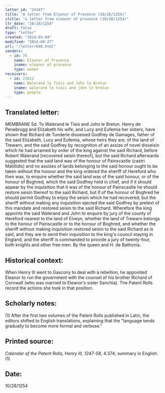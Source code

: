 ```yaml
---
letter_id: "24347"
title: "A letter from Eleanor of Provence (10/28/1254)"
ititle: "a letter from eleanor of provence (10/28/1254)"
ltr_date: "10/28/1254"
draft: false
type: "letter"
created: "2014-03-04"
modified: "2014-09-27"
url: "/letter/640.html"
senders:
  - id: 76
    name: Eleanor of Provence
    iname: eleanor of provence
    type: woman
receivers:
  - id: 21612
    name: Walerand le Tieis and John le Bretun
    iname: walerand le tieis and john le bretun
    type: people
---
```

<h2> Translated letter:</h2>MEMBRANE 5d. To Walerand le Tieis and John le Bretun. Henry de Penebrugg and Elizabeth his wife, and Lucy and Eufemia her sisters, have shown that Richard de Tunderle disseised Godfrey de Gamages, father of the said Elizabeth, Lucy and Eufemia, whose heirs they are, of the land of Trewarn, and the said Godfrey by recognition of an assize of novel disseisin which he had arramed by order of the king against the said
Richard, before Robert Walerand [recovered seisin thereof], but the said Richard afterwards suggested that the said land was of the honour of Painscastle (castri Matillidis) and no assizes of lands belonging to the said honour ought to be taken without the honour and the king ordered the sheriff of Hereford who then was, to enquire whether the said land was of the said honour, or of the honour of Boghred, which the said Godfrey held in chief, and if it should appear by the inquisition that it was of the honour of Painscastle he should restore seisin thereof to the said Richard, but if of the honour of Boghred he should permit Godfrey to enjoy the seisin which he had recovered; but the sheriff without making any inquisition ejected the said Godfrey by pretext of this mandate and restored seisin to the said Richard. Wherefore the king appoints the said Walerand and John to enquire by jury of the county of Hereford nearest to the land of Elveyn, whether the land of Trewarn belongs to the honour of Painscastle or to the honour of Boghred, and whether the sheriff without making inquisition restored seisin to the said Richard as is said, and they are to send their inquisition to the king's council staying in England, and the sheriff is commanded to provide a jury of twenty-four, both knights and other free men.
By the queen and H. de Bathonia.
<h2 class="mt-4"> Historical context:</h2>When Henry III went to Gascony to deal with a rebellion, he appointed Eleanor to run the government with the counsel of his brother Richard of Cornwall (who was married to Eleanor’s sister Sanchia). The Patent Rolls record the actions she took in that position.
<h2 class="mt-4"> Scholarly notes:</h2>(1) After the first two volumes of the Patent Rolls published in Latin, the editors shifted to English translations, explaining that the "language tends gradually to become more formal and verbose."
<h2 class="mt-4"> Printed source:</h2><p><em>Calendar of the Patent Rolls, Henry III, 1247-58</em>, 4.374; summary in English.(1)</p><h2 class="mt-4"> Date:</h2>10/28/1254